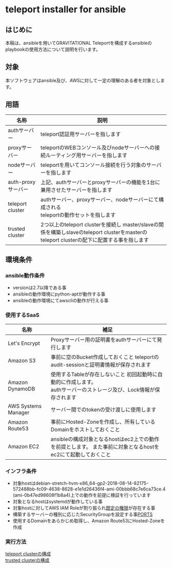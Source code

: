 # teleport installer for ansible

## はじめに
本稿は、ansibleを用いてGRAVITATIONAL Teleportを構成するansibleのplaybookの使用方法について説明を行います。

## 対象
本ソフトウェアはansible及び、AWSに対して一定の理解のある者を対象とします。

## 用語
| 名称 | 説明 |
| --- | --- |
| authサーバー | teleport認証用サーバーを指します |
| proxyサーバー | teleportのWEBコンソール及びnodeサーバーへの接続ルーティング用サーバーを指します |
| nodeサーバー | teleportを用いてコンソール接続を行う対象のサーバーを指します |
| auth-proxyサーバー | 上記、authサーバーとproxyサーバーの機能を1台に兼用させたサーバーを指します |
| teleport cluster | authサーバー、proxyサーバー、nodeサーバーにて構成される<br />teleportの動作セットを指します |
| trusted cluster | 2つ以上のteleport clusterを接続し  master/slaveの関係を構築しslaveのteleport clusterをmasterのteleport clusterの配下に配置する事を指します |

## 環境条件
### ansible動作条件
* versionは2.7以降である事
* ansibleの動作環境にpython-aptが動作する事
* ansibleの動作環境にてawscliの動作が行える事

### 使用するSaaS
| 名称 | 補足 |
| --- | --- |
| Let's Encrypt | Proxyサーバー用の証明書をauthサーバーにて発行します |
| Amazon S3| 事前に空のBucket作成しておくこと  teleportのaudit-sessionと証明書情報が保存されます |
| Amazon DynamoDB | 使用するTableが存在しないこと  初回起動時に自動的に作成します。</br>authサーバーのストレージ及び、Lock情報が保存されます |
| AWS Systems Manager | サーバー間でのtokenの受け渡しに使用します |
| Amazon Route53 | 事前にHosted-Zoneを作成し、所有しているDomainをホストしておくこと |
| Amazon EC2 | ansibleの構成対象となるhostはec2上での動作を前提とします。  また事前に対象となるhostをec2にて起動しておくこと |

### インフラ条件
* 対象hostはdebian-stretch-hvm-x86_64-gp2-2018-08-14-82175-572488bb-fc09-4638-8628-e1e1d26436f4-ami-00bbb68c7e6ca73ce.4 (ami-0b47ed98608f1b8a4)上での動作を前提に検証を行っています
* 対象となるhostはsystemdが動作している事
* 対象hostに対してAWS IAM Roleが割り振られ[既定の権限](https://github.com/cloudnative-co/teleport_renovation/tree/master/manual-deploy/iam)が存在する事
* 構築するサーバーの種別に応じたSecurityGroupを設定する事[PORTS](https://gravitational.com/teleport/docs/admin-guide/#ports)
* 使用するDomainをあらかじめ取得し、Amazon Route53にHosted-Zoneを作成


### 実行方法
[teleport clusterの構成](https://github.com/cloudnative-co/teleport_renovation/tree/master/ansible/documents/teleport_cluster)  
[trusted clusterの構成](https://github.com/cloudnative-co/teleport_renovation/tree/master/ansible/documents/trusted_cluster)
